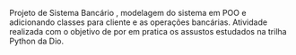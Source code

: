 Projeto de Sistema Bancário , modelagem do sistema em POO e adicionando classes para cliente e as operações bancárias. Atividade realizada com o objetivo de por em pratica os assustos estudados na trilha Python da Dio. 
